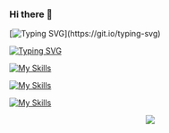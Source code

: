 ### Hi there 👋


[![Typing SVG](https://readme-typing-svg.demolab.com?font=Fira+Code&pause=1000&color=05780F&random=false&width=450&height=55&lines=It's+me+%22Chitransh+Dixit%22.)](https://git.io/typing-svg)


[![Typing SVG](https://readme-typing-svg.demolab.com?font=Fira+Code&pause=1000&color=6506A7&random=false&width=450&height=55&lines=AN+ASPIRING+DATA+ANALYST)](https://git.io/typing-svg)

[![My Skills](https://skillicons.dev/icons?i=js,html,css,wasm)](https://skillicons.dev)

[![My Skills](https://skillicons.dev/icons?i=java,kotlin,nodejs,figma&theme=light)](https://skillicons.dev)

[![My Skills](https://skillicons.dev/icons?i=aws,gcp,azure,react,vue,flutter&perline=3)](https://skillicons.dev)




<p align="center">
  <a href="https://skillicons.dev">
    <img src="https://skillicons.dev/icons?i=git,kubernetes,docker,c,vim" />
  </a>
</p>

